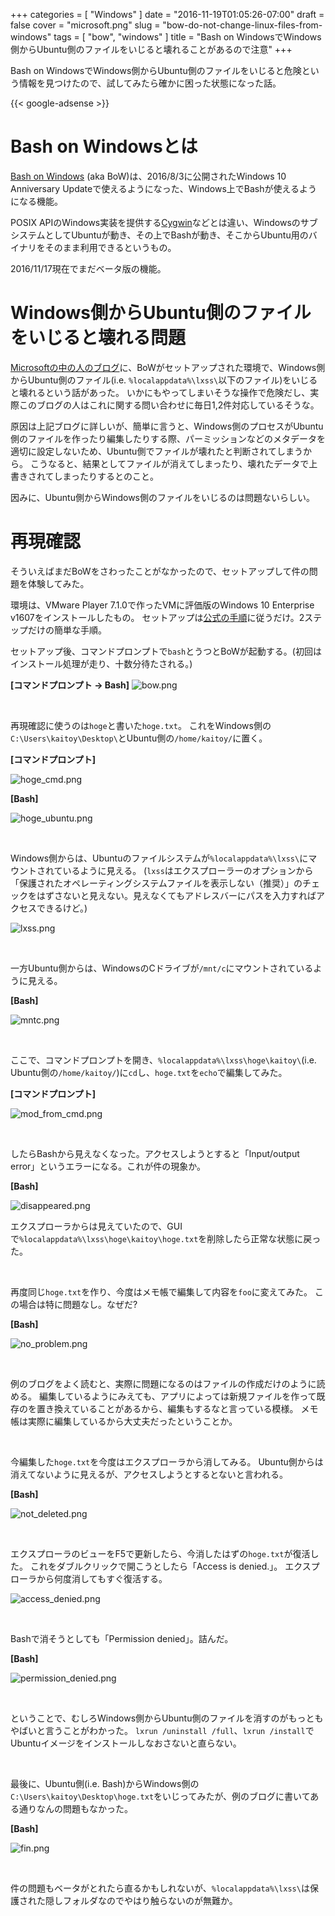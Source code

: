 +++
categories = [ "Windows" ]
date = "2016-11-19T01:05:26-07:00"
draft = false
cover = "microsoft.png"
slug = "bow-do-not-change-linux-files-from-windows"
tags = [ "bow", "windows" ]
title = "Bash on WindowsでWindows側からUbuntu側のファイルをいじると壊れることがあるので注意"
+++

Bash on WindowsでWindows側からUbuntu側のファイルをいじると危険という情報を見つけたので、試してみたら確かに困った状態になった話。

<!--more-->

{{< google-adsense >}}

# Bash on Windowsとは
[Bash on Windows](https://msdn.microsoft.com/en-us/commandline/wsl/about) (aka BoW)は、2016/8/3に公開されたWindows 10 Anniversary Updateで使えるようになった、Windows上でBashが使えるようになる機能。

POSIX APIのWindows実装を提供する[Cygwin](https://www.cygwin.com/)などとは違い、WindowsのサブシステムとしてUbuntuが動き、その上でBashが動き、そこからUbuntu用のバイナリをそのまま利用できるというもの。

2016/11/17現在でまだベータ版の機能。

# Windows側からUbuntu側のファイルをいじると壊れる問題
[Microsoftの中の人のブログ](https://blogs.msdn.microsoft.com/commandline/2016/11/17/do-not-change-linux-files-using-windows-apps-and-tools/)に、BoWがセットアップされた環境で、Windows側からUbuntu側のファイル(i.e. `%localappdata%\lxss\`以下のファイル)をいじると壊れるという話があった。
いかにもやってしまいそうな操作で危険だし、実際このブログの人はこれに関する問い合わせに毎日1,2件対応しているそうな。

原因は上記ブログに詳しいが、簡単に言うと、Windows側のプロセスがUbuntu側のファイルを作ったり編集したりする際、パーミッションなどのメタデータを適切に設定しないため、Ubuntu側でファイルが壊れたと判断されてしまうから。
こうなると、結果としてファイルが消えてしまったり、壊れたデータで上書きされてしまったりするとのこと。

因みに、Ubuntu側からWindows側のファイルをいじるのは問題ないらしい。

# 再現確認
そういえばまだBoWをさわったことがなかったので、セットアップして件の問題を体験してみた。

環境は、VMware Player 7.1.0で作ったVMに評価版のWindows 10 Enterprise v1607をインストールしたもの。
セットアップは[公式の手順](https://msdn.microsoft.com/en-us/commandline/wsl/install_guide)に従うだけ。2ステップだけの簡単な手順。

セットアップ後、コマンドプロンプトで`bash`とうつとBoWが起動する。(初回はインストール処理が走り、十数分待たされる。)

__[コマンドプロンプト → Bash]__
![bow.png](/images/bow-do-not-change-linux-files-from-windows/bow.png)

<br>

再現確認に使うのは`hoge`と書いた`hoge.txt`。
これをWindows側の`C:\Users\kaitoy\Desktop\`とUbuntu側の`/home/kaitoy/`に置く。

__[コマンドプロンプト]__

![hoge_cmd.png](/images/bow-do-not-change-linux-files-from-windows/hoge_cmd.png)

__[Bash]__

![hoge_ubuntu.png](/images/bow-do-not-change-linux-files-from-windows/hoge_ubuntu.png)

<br>

Windows側からは、Ubuntuのファイルシステムが`%localappdata%\lxss\`にマウントされているように見える。
(`lxss`はエクスプローラーのオプションから「保護されたオペレーティングシステムファイルを表示しない（推奨）」のチェックをはずさないと見えない。見えなくてもアドレスバーにパスを入力すればアクセスできるけど。)

![lxss.png](/images/bow-do-not-change-linux-files-from-windows/lxss.png)

<br>

一方Ubuntu側からは、WindowsのCドライブが`/mnt/c`にマウントされているように見える。

__[Bash]__

![mntc.png](/images/bow-do-not-change-linux-files-from-windows/mntc.png)

<br>

ここで、コマンドプロンプトを開き、`%localappdata%\lxss\hoge\kaitoy\`(i.e. Ubuntu側の`/home/kaitoy/`)に`cd`し、`hoge.txt`を`echo`で編集してみた。

__[コマンドプロンプト]__

![mod_from_cmd.png](/images/bow-do-not-change-linux-files-from-windows/mod_from_cmd.png)

<br>

したらBashから見えなくなった。アクセスしようとすると「Input/output error」というエラーになる。これが件の現象か。

__[Bash]__

![disappeared.png](/images/bow-do-not-change-linux-files-from-windows/disappeared.png)

エクスプローラからは見えていたので、GUIで`%localappdata%\lxss\hoge\kaitoy\hoge.txt`を削除したら正常な状態に戻った。

<br>

再度同じ`hoge.txt`を作り、今度はメモ帳で編集して内容を`foo`に変えてみた。
この場合は特に問題なし。なぜだ?

__[Bash]__

![no_problem.png](/images/bow-do-not-change-linux-files-from-windows/no_problem.png)

<br>

例のブログをよく読むと、実際に問題になるのはファイルの作成だけのように読める。
編集しているようにみえても、アプリによっては新規ファイルを作って既存のを置き換えていることがあるから、編集もするなと言っている模様。
メモ帳は実際に編集しているから大丈夫だったということか。

<br>

今編集した`hoge.txt`を今度はエクスプローラから消してみる。
Ubuntu側からは消えてないように見えるが、アクセスしようとするとないと言われる。

__[Bash]__

![not_deleted.png](/images/bow-do-not-change-linux-files-from-windows/not_deleted.png)

<br>

エクスプローラのビューをF5で更新したら、今消したはずの`hoge.txt`が復活した。
これをダブルクリックで開こうとしたら「Access is denied.」。
エクスプローラから何度消してもすぐ復活する。

![access_denied.png](/images/bow-do-not-change-linux-files-from-windows/access_denied.png)

<br>

Bashで消そうとしても「Permission denied」。詰んだ。

__[Bash]__

![permission_denied.png](/images/bow-do-not-change-linux-files-from-windows/permission_denied.png)

<br>

ということで、むしろWindows側からUbuntu側のファイルを消すのがもっともやばいと言うことがわかった。
`lxrun /uninstall /full`、`lxrun /install`でUbuntuイメージをインストールしなおさないと直らない。

<br>

最後に、Ubuntu側(i.e. Bash)からWindows側の`C:\Users\kaitoy\Desktop\hoge.txt`をいじってみたが、例のブログに書いてある通りなんの問題もなかった。

__[Bash]__

![fin.png](/images/bow-do-not-change-linux-files-from-windows/fin.png)

<br>

件の問題もベータがとれたら直るかもしれないが、`%localappdata%\lxss\`は保護された隠しフォルダなのでやはり触らないのが無難か。
